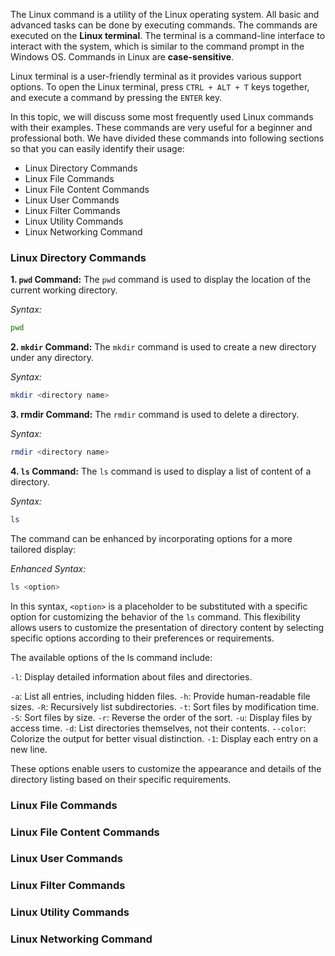The Linux command is a utility of the Linux operating system. All basic and advanced tasks can be done by executing commands. The commands are executed on the **Linux terminal**. The terminal is a command-line interface to interact with the system, which is similar to the command prompt in the Windows OS. Commands in Linux are **case-sensitive**.

Linux terminal is a user-friendly terminal as it provides various support options. To open the Linux terminal, press `CTRL + ALT + T` keys together, and execute a command by pressing the `ENTER` key.

In this topic, we will discuss some most frequently used Linux commands with their examples. These commands are very useful for a beginner and professional both. We have divided these commands into following sections so that you can easily identify their usage:

- Linux Directory Commands
- Linux File Commands
- Linux File Content Commands
- Linux User Commands
- Linux Filter Commands
- Linux Utility Commands
- Linux Networking Command

### Linux Directory Commands
**1. `pwd` Command:** The `pwd` command is used to display the location of the current working directory.

*Syntax:*
```bash
pwd
```

**2. `mkdir` Command:** The `mkdir` command is used to create a new directory under any directory.

*Syntax:*
```bash
mkdir <directory name>
```

**3. rmdir Command:** The `rmdir` command is used to delete a directory.

*Syntax:*
```bash
rmdir <directory name>
```

**4. `ls` Command:** The `ls` command is used to display a list of content of a directory.

*Syntax:*
```bash
ls
```

The command can be enhanced by incorporating options for a more tailored display:

*Enhanced Syntax:*
```bash
ls <option>
```

In this syntax, `<option>` is a placeholder to be substituted with a specific option for customizing the behavior of the `ls` command. This flexibility allows users to customize the presentation of directory content by selecting specific options according to their preferences or requirements.

The available options of the ls command include:

`-l`: Display detailed information about files and directories.
    
`-a`: List all entries, including hidden files.
`-h`: Provide human-readable file sizes.
`-R`: Recursively list subdirectories.
`-t`: Sort files by modification time.
`-S`: Sort files by size.
`-r`: Reverse the order of the sort.
`-u`: Display files by access time.
`-d`: List directories themselves, not their contents.
`--color`: Colorize the output for better visual distinction.
`-1`: Display each entry on a new line.

These options enable users to customize the appearance and details of the directory listing based on their specific requirements.

### Linux File Commands
### Linux File Content Commands
### Linux User Commands
### Linux Filter Commands
### Linux Utility Commands
### Linux Networking Command













